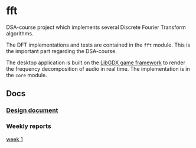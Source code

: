 # fft
DSA-course project which implements several Discrete Fourier Transform algorithms. 

The DFT implementations and tests are contained in the `fft` module. This is the important part regarding the DSA-course.

The desktop application is built on the [LibGDX game framework](https://libgdx.com/) to render the frequency decomposition of audio in real time. 
The implementation is in the `core` module.



## Docs

### [Design document]()

### Weekly reports

[week 1]()
